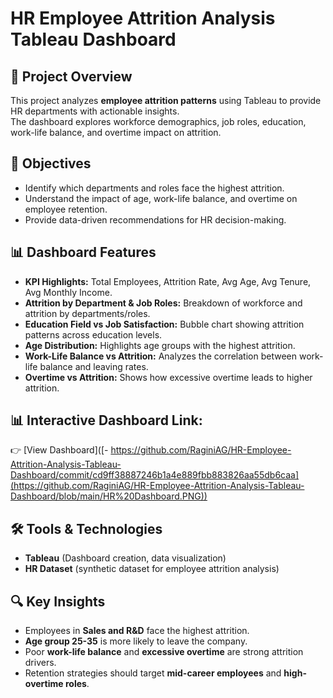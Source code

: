 # HR Employee Attrition Analysis Tableau Dashboard
## 📌 Project Overview
This project analyzes **employee attrition patterns** using Tableau to provide HR departments with actionable insights.  
The dashboard explores workforce demographics, job roles, education, work-life balance, and overtime impact on attrition.

## 🎯 Objectives
- Identify which departments and roles face the highest attrition.
- Understand the impact of age, work-life balance, and overtime on employee retention.
- Provide data-driven recommendations for HR decision-making.

## 📊 Dashboard Features
- **KPI Highlights:** Total Employees, Attrition Rate, Avg Age, Avg Tenure, Avg Monthly Income.  
- **Attrition by Department & Job Roles:** Breakdown of workforce and attrition by departments/roles.  
- **Education Field vs Job Satisfaction:** Bubble chart showing attrition patterns across education levels.  
- **Age Distribution:** Highlights age groups with the highest attrition.  
- **Work-Life Balance vs Attrition:** Analyzes the correlation between work-life balance and leaving rates.  
- **Overtime vs Attrition:** Shows how excessive overtime leads to higher attrition.

## 📊 **Interactive Dashboard Link:**  
👉 [View Dashboard]([- https://github.com/RaginiAG/HR-Employee-Attrition-Analysis-Tableau-Dashboard/commit/cd9ff38887246b1a4e889fbb883826aa55db6caa](https://github.com/RaginiAG/HR-Employee-Attrition-Analysis-Tableau-Dashboard/blob/main/HR%20Dashboard.PNG))


## 🛠️ Tools & Technologies
- **Tableau** (Dashboard creation, data visualization)  
- **HR Dataset** (synthetic dataset for employee attrition analysis)  

## 🔍 Key Insights
- Employees in **Sales and R&D** face the highest attrition.  
- **Age group 25-35** is more likely to leave the company.  
- Poor **work-life balance** and **excessive overtime** are strong attrition drivers.  
- Retention strategies should target **mid-career employees** and **high-overtime roles**.
